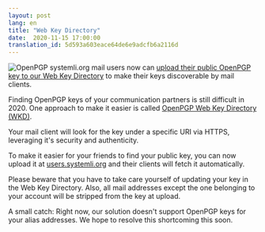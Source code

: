```yaml
---
layout: post
lang: en
title: "Web Key Directory"
date:  2020-11-15 17:00:00
translation_id: 5d593a603eace64de6e9adcfb6a2116d
---
```


![OpenPGP](/assets/img/openpgp.png)
systemli.org mail users now can [upload their public OpenPGP key to our
Web Key Directory](https://users.systemli.org/en/openpgp) to make their
keys discoverable by mail clients.

Finding OpenPGP keys of your communication partners is still difficult in 2020.
One approach to make it easier is called [OpenPGP Web Key Directory
(WKD)](https://wiki.gnupg.org/WKD).

Your mail client will look for the key under a specific URI via HTTPS,
leveraging it's security and authenticity.

To make it easier for your friends to find your public key, you can now upload
it at [users.systemli.org](https://users.systemli.org/en/openpgp) and their
clients will fetch it automatically.

Please beware that you have to take care yourself of updating your key in the
Web Key Directory. Also, all mail addresses except the one belonging to your
account will be stripped from the key at upload.

A small catch: Right now, our solution doesn't support OpenPGP keys for your
alias addresses. We hope to resolve this shortcoming this soon.
